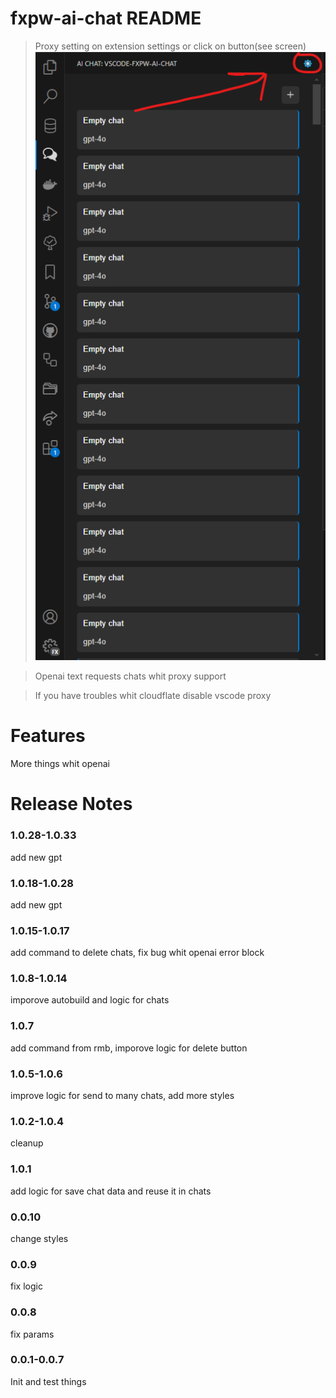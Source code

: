 # fxpw-ai-chat README

> Proxy setting on extension settings or click on button(see screen)
> ![1721400842506](images/README/1721400842506.png)

> Openai text requests chats whit proxy support

> If you have troubles whit cloudflate disable vscode proxy

# Features

More things whit openai

# Release Notes

### 1.0.28-1.0.33

add new gpt

### 1.0.18-1.0.28

add new gpt

### 1.0.15-1.0.17

add command to delete chats, fix bug whit openai error block

### 1.0.8-1.0.14

imporove autobuild and logic for chats

### 1.0.7

add command from rmb, imporove logic for delete button

### 1.0.5-1.0.6

improve logic for send to many chats, add more styles

### 1.0.2-1.0.4

cleanup

### 1.0.1

add logic for save chat data and reuse it in chats

### 0.0.10

change styles

### 0.0.9

fix logic

### 0.0.8

fix params

### 0.0.1-0.0.7

Init and test things
